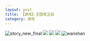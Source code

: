 ```yaml
---
layout: post
title: 【游戏】王国保卫战
category: 游戏
---
```

![story_new_final](http://s5kw20fzf.hd-bkt.clouddn.com/img/story_new_final_0322.png)
![](http://s5kw20fzf.hd-bkt.clouddn.com/img/kingdomrush-0317-2.JPG)
![](http://s5kw20fzf.hd-bkt.clouddn.com/img/kingdomrush-0317-1.PNG)
![](http://s5kw20fzf.hd-bkt.clouddn.com/img/kingdomrush-0317-3.png)
![wanshan](http://s5kw20fzf.hd-bkt.clouddn.com/img/wanshan.png)

  




